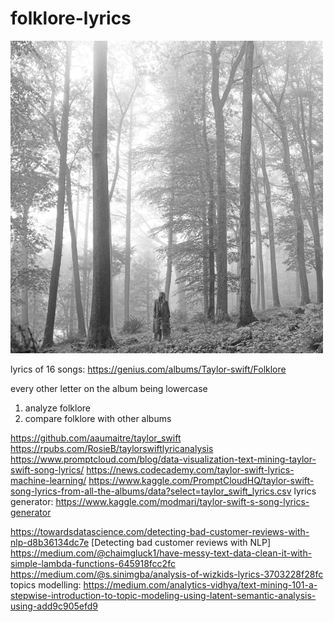# folklore-lyrics

<img src="image/album.png" alt="album cover" width="500"/>

lyrics of 16 songs: https://genius.com/albums/Taylor-swift/Folklore

every other letter on the album being lowercase

1. analyze folklore 
2. compare folklore with other albums 

https://github.com/aaumaitre/taylor_swift
https://rpubs.com/RosieB/taylorswiftlyricanalysis
https://www.promptcloud.com/blog/data-visualization-text-mining-taylor-swift-song-lyrics/
https://news.codecademy.com/taylor-swift-lyrics-machine-learning/
https://www.kaggle.com/PromptCloudHQ/taylor-swift-song-lyrics-from-all-the-albums/data?select=taylor_swift_lyrics.csv
lyrics generator: https://www.kaggle.com/modmari/taylor-swift-s-song-lyrics-generator

https://towardsdatascience.com/detecting-bad-customer-reviews-with-nlp-d8b36134dc7e [Detecting bad customer reviews with NLP]
https://medium.com/@chaimgluck1/have-messy-text-data-clean-it-with-simple-lambda-functions-645918fcc2fc
https://medium.com/@s.sinimgba/analysis-of-wizkids-lyrics-3703228f28fc 
topics modelling: https://medium.com/analytics-vidhya/text-mining-101-a-stepwise-introduction-to-topic-modeling-using-latent-semantic-analysis-using-add9c905efd9

